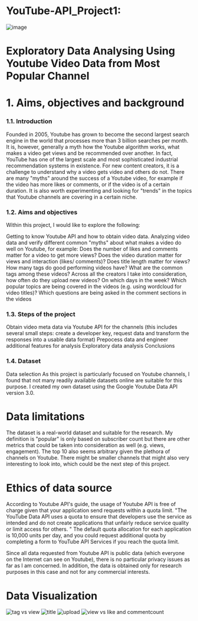 # YouTube-API_Project1:
![image](https://github.com/Poojamotekar/YouTube-API_Project1-/assets/66488693/f9350f21-0f1a-4da6-82b0-37742f2064b6)

# Exploratory Data Analysing Using Youtube Video Data from Most Popular Channel
# 1. Aims, objectives and background
### 1.1. Introduction
Founded in 2005, Youtube has grown to become the second largest search engine in the world that processes more than 3 billion searches per month. It is, however, generally a myth how the Youtube algorithm works, what makes a video get views and be recommended over another. In fact, YouTube has one of the largest scale and most sophisticated industrial recommendation systems in existence. For new content creators, it is a challenge to understand why a video gets video and others do not. There are many "myths" around the success of a Youtube video, for example if the video has more likes or comments, or if the video is of a certain duration. It is also worth experimenting and looking for "trends" in the topics that Youtube channels are covering in a certain niche.

### 1.2. Aims and objectives
Within this project, I would like to explore the following:

Getting to know Youtube API and how to obtain video data.
Analyzing video data and verify different common "myths" about what makes a video do well on Youtube, for example:
Does the number of likes and comments matter for a video to get more views?
Does the video duration matter for views and interaction (likes/ comments)?
Does title length matter for views?
How many tags do good performing videos have? What are the common tags among these videos?
Across all the creators I take into consideration, how often do they upload new videos? On which days in the week?
Which popular topics are being covered in the videos (e.g. using wordcloud for video titles)?
Which questions are being asked in the comment sections in the videos

### 1.3. Steps of the project
Obtain video meta data via Youtube API for the channels (this includes several small steps: create a developer key, request data and transform the responses into a usable data format)
Prepocess data and engineer additional features for analysis
Exploratory data analysis
Conclusions

### 1.4. Dataset
Data selection
As this project is particularly focused on Youtube channels, I found that not many readily available datasets online are suitable for this purpose. 
I created my own dataset using the Google Youtube Data API version 3.0.

# Data limitations
The dataset is a real-world dataset and suitable for the research. My definition is "popular" is only based on subscriber count but there are other metrics that could be taken into consideration as well (e.g. views, engagement). The top 10 also seems arbitrary given the plethora of channels on Youtube. There might be smaller channels that might also very interesting to look into, which could be the next step of this project.

# Ethics of data source
According to Youtube API's guide, the usage of Youtube API is free of charge given that your application send requests within a quota limit. "The YouTube Data API uses a quota to ensure that developers use the service as intended and do not create applications that unfairly reduce service quality or limit access for others. " The default quota allocation for each application is 10,000 units per day, and you could request additional quota by completing a form to YouTube API Services if you reach the quota limit.

Since all data requested from Youtube API is public data (which everyone on the Internet can see on Youtube), there is no particular privacy issues as far as I am concerned. In addition, the data is obtained only for research purposes in this case and not for any commercial interests.

# Data Visualization
![tag vs view](https://github.com/Poojamotekar/YouTube-API_Project1-/assets/66488693/bb4dde59-85bf-4d87-b8a2-5341a64cfeca)
![title](https://github.com/Poojamotekar/YouTube-API_Project1-/assets/66488693/4ad43529-a89b-48ad-9301-de34856aa897)
![upload](https://github.com/Poojamotekar/YouTube-API_Project1-/assets/66488693/9428dd3e-a200-45e1-95fc-b845df571df0)
![view vs like and commentcount](https://github.com/Poojamotekar/YouTube-API_Project1-/assets/66488693/0d01d7c8-f0f2-47ce-b0e3-8317eb2d2c3b)




